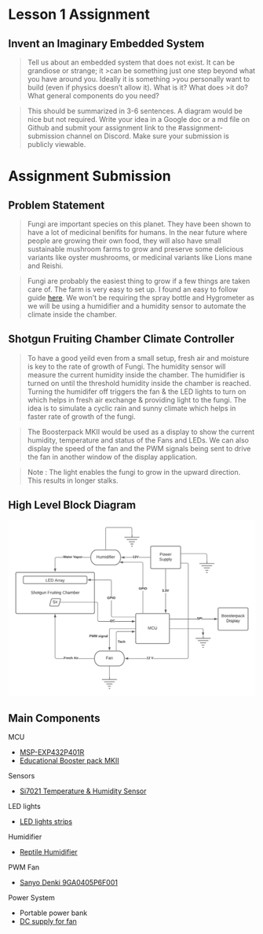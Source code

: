 # Lesson 1 Assignment

## Invent an Imaginary Embedded System
>Tell us about an embedded system that does not exist. It can be grandiose or strange; it >can be something just one step beyond what you have around you. Ideally it is something >you personally want to build (even if physics doesn’t allow it). What is it? What does >it do? What general components do you need?

>This should be summarized in 3-6 sentences. A diagram would be nice but not required. Write your idea in a Google doc or a md file on Github and submit your assignment link to the #assignment-submission channel on Discord. Make sure your submission is publicly viewable.

# Assignment Submission

## Problem Statement
> Fungi are important species on this planet. They have been shown to have a lot of medicinal benifits for humans. In the near future where people are growing their own food, they will also have small sustainable mushroom farms to grow and preserve some delicious variants like oyster mushrooms, or medicinal variants like Lions mane and Reishi.

> Fungi are probably the easiest thing to grow if a few things are taken care of. The farm is very easy to set up.
I found an easy to follow guide [here](https://learn.freshcap.com/growing/how-to-build-a-sgfc/).
We won't be requiring the spray bottle and Hygrometer as we will be using a humidifier and a humidity sensor to automate the climate inside the chamber.


## Shotgun Fruiting Chamber Climate Controller
> To have a good yeild even from a small setup, fresh air and moisture is key to the rate of growth of Fungi. The humidity sensor will measure the current humidity inside the chamber. The humidifier is turned on until the threshold humidity inside the chamber is reached. Turning the humidifer off triggers the fan & the LED lights to turn on which helps in fresh air exchange & providing light to the fungi. The idea is to simulate a cyclic rain and sunny climate which helps in faster rate of growth of the fungi.

> The Boosterpack MKII would be used as a display to show the current humidity, temperature and status of the Fans and LEDs. We can also display the speed of the fan and the PWM signals being sent to drive the fan in another window of the display application.

> Note : The light enables the fungi to grow in the upward direction. This results in longer stalks.

## High Level Block Diagram
![Block Diagram](fruiting_chamber.png)
## Main Components

MCU
- [MSP-EXP432P401R](https://www.ti.com/store/ti/en/p/product/?p=MSP-EXP432P401R)
- [Educational Booster pack MKII](https://www.ti.com/tool/BOOSTXL-EDUMKII?utm_source=google&utm_medium=cpc&utm_campaign=epd-msp-430-prodfolderdynamic-cpc-pf-google-wwe&utm_content=prodfolddynamic&ds_k=DYNAMIC+SEARCH+ADS&DCM=yes&gclsrc=ds&gclsrc=ds)

Sensors
- [Si7021 Temperature & Humidity Sensor](https://www.mouser.com/ProductDetail/Adafruit/3251?qs=sGAEpiMZZMvShe%252BZiYheinWRBTx8%252By8SsWOr%2FLad34g%3D)

LED lights
- [LED lights strips](https://www.aspectled.com/products/w-wide-5050-ultra-bright#led_light_color=173&led_strip_waterproofing=8&voltage=4) 

Humidifier
- [Reptile Humidifier](https://www.amazon.com/Coospider-Terrariums-Humidifier-Paludarium-Amphibians/dp/B07VVNP7F3/ref=sr_1_5?hvadid=241606705653&hvdev=c&hvlocphy=9061183&hvnetw=g&hvqmt=e&hvrand=17282112301090682498&hvtargid=kwd-2409851201&hydadcr=8874_10377090&keywords=reptile+humidifier&qid=1637260440&sr=8-5)

PWM Fan
- [Sanyo Denki 9GA0405P6F001](https://www.mouser.com/ProductDetail/Sanyo-Denki/9GA0405P6F001?qs=JgUGn%2FCSypzpGp8WAoItQg%3D%3D)

Power System
- Portable power bank
- [DC supply for fan](https://www.mouser.com/ProductDetail/TDK-Lambda/Z-U?qs=rEeOUHw6yBCFlIdRi%2FOw%2FA%3D%3D&mgh=1)
